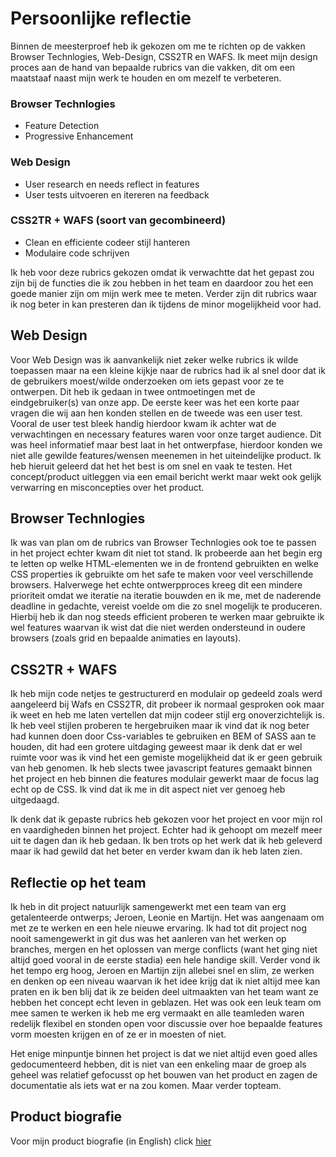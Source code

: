 # Persoonlijke reflectie

Binnen de meesterproef heb ik gekozen om me te richten op de vakken Browser Technlogies, Web-Design, CSS2TR en WAFS.
Ik meet mijn design proces aan de hand van bepaalde rubrics van die vakken, dit om een maatstaaf naast mijn werk te houden en om mezelf te verbeteren.


### Browser Technlogies
- Feature Detection
- Progressive Enhancement
### Web Design
- User research en needs reflect in features
- User tests uitvoeren en itereren na feedback
### CSS2TR + WAFS (soort van gecombineerd)
- Clean en efficiente codeer stijl hanteren
- Modulaire code schrijven

Ik heb voor deze rubrics gekozen omdat ik verwachtte dat het gepast zou zijn bij de functies die ik zou hebben in het team en daardoor zou het een goede manier zijn om mijn werk mee te meten. Verder zijn dit rubrics waar ik nog beter in kan presteren dan ik tijdens de minor mogelijkheid voor had.

## Web Design
Voor Web Design was ik aanvankelijk niet zeker welke rubrics ik wilde toepassen maar na een kleine kijkje naar de rubrics had ik al snel door dat ik de gebruikers moest/wilde onderzoeken om iets gepast voor ze te ontwerpen. Dit heb ik gedaan in twee ontmoetingen met de eindgebruiker(s) van onze app. De eerste keer was het een korte paar vragen die wij aan hen konden stellen en de tweede was een user test. Vooral de user test bleek handig hierdoor kwam ik achter wat de verwachtingen en necessary features waren voor onze target audience. Dit was heel informatief maar best laat in het ontwerpfase, hierdoor konden we niet alle gewilde features/wensen meenemen in het uiteindelijke product. Ik heb hieruit geleerd dat het het best is om snel en vaak te testen. Het concept/product uitleggen via een email bericht werkt maar wekt ook gelijk verwarring en misconcepties over het product.

## Browser Technlogies
Ik was van plan om de rubrics van Browser Technlogies ook toe te passen in het project echter kwam dit niet tot stand. Ik probeerde aan het begin erg te letten op welke HTML-elementen we in de frontend gebruikten en welke CSS properties ik gebruikte om het safe te maken voor veel verschillende browsers. Halverwege het echte ontwerpproces kreeg dit een mindere prioriteit omdat we iteratie na iteratie bouwden en ik me, met de naderende deadline in gedachte, vereist voelde om die zo snel mogelijk te produceren. Hierbij heb ik dan nog steeds efficient proberen te werken maar gebruikte ik wel features waarvan ik wist dat die niet werden ondersteund in oudere browsers (zoals grid en bepaalde animaties en layouts).


## CSS2TR + WAFS
Ik heb mijn code netjes te gestructurerd en modulair op gedeeld zoals werd aangeleerd bij Wafs en CSS2TR, dit probeer ik normaal gesproken ook maar ik weet en heb me laten vertellen dat mijn codeer stijl erg onoverzichtelijk is. Ik heb veel stijlen proberen te hergebruiken maar ik vind dat ik nog beter had kunnen doen door Css-variables te gebruiken en BEM of SASS aan te houden, dit had een grotere uitdaging geweest maar ik denk dat er wel ruimte voor was ik vind het een gemiste mogelijkheid dat ik er geen gebruik van heb genomen.
Ik heb slects twee javascript features gemaakt binnen het project en heb binnen die features modulair gewerkt maar de focus lag echt op de CSS. Ik vind dat ik me in dit aspect niet ver genoeg heb uitgedaagd.


Ik denk dat ik gepaste rubrics heb gekozen voor het project en voor mijn rol en vaardigheden binnen het project. Echter had ik gehoopt om mezelf meer uit te dagen dan ik heb gedaan. Ik ben trots op het werk dat ik heb geleverd maar ik had gewild dat het beter en verder kwam dan ik heb laten zien.

## Reflectie op het team
Ik heb in dit project natuurlijk samengewerkt met een team van erg getalenteerde ontwerps; Jeroen, Leonie en Martijn. Het was aangenaam om met ze te werken en een hele nieuwe ervaring. Ik had tot dit project nog nooit samengewerkt in git dus was het aanleren van het werken op branches, mergen en het oplossen van merge conflicts (want het ging niet altijd goed vooral in de eerste stadia) een hele handige skill. Verder vond ik het tempo erg hoog, Jeroen en Martijn zijn allebei snel en slim, ze werken en denken op een niveau waarvan ik het idee krijg dat ik niet altijd mee kan praten en ik ben blij dat ik ze beiden deel uitmaakten van het team want ze hebben het concept echt leven in geblazen. Het was ook een leuk team om mee samen te werken ik heb me erg vermaakt en alle teamleden waren redelijk flexibel en stonden open voor discussie over hoe bepaalde features vorm moesten krijgen en of ze er in moesten of niet.

Het enige minpuntje binnen het project is dat we niet altijd even goed alles gedocumenteerd hebben, dit is niet van een enkeling maar de groep als geheel was relatief gefocusst op het bouwen van het product en zagen de documentatie als iets wat er na zou komen. Maar verder topteam.


## Product biografie
Voor mijn product biografie (in English) click [hier](https://github.com/Timilof/meesterproef-1819)
